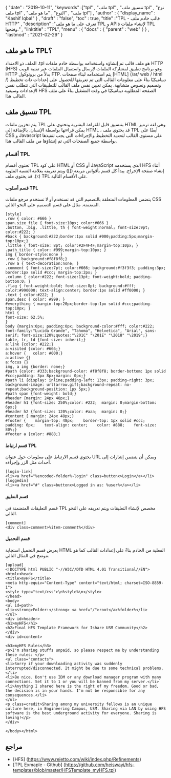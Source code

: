 {
  "date" : "2019-10-11",
  "keywords" :["tpl" , "ملف tpl" , "تنسيق ملف tpl" , "نوع ملف tpl" , "ملف" , "النوع" , "ما هو ملف tpl"] ,
  "author" : {
    "display_name" : "Kashif Iqbal"
} ,
  "draft" : "false",
  "toc" : true,
  "title" :"TPL - قالب خادم ملف HTTP" ,
  "description" :"تعرف على ما هو ملف TPL و APIs لإنشاء ملفات TPL وفتحها." ,
  "linktitle" : "TPL",
  "menu" : {
    "docs" : {
      "parent" : "web"
}
} ,
  "lastmod" : "2021-02-29"
}

## ما هو ملف TPL؟

الملف ذو الامتداد .tpl هو ملف قالب تم إنشاؤه واستخدامه بواسطة خادم ملفات HTTP (HFS) وهو برنامج تطبيق لمشاركة الملفات لإرسال واستقبال الملفات عبر تقنية الويب HTTP بدلاً من بروتوكول FTP. يتم استخدامه لبناء صفحات [HTML] (/ar/ web / html /) ديناميكيًا بناءً على معلومات القالب التي تم تعريفها للحصول على إعدادات ذات تخطيط وتصميم ونصوص متشابهة. يمكن تعيين نفس ملف القالب للتطبيقات التي تتطلب نفس الإعدادات وسيعيد HFS الصفحة المطلوبة ديناميكيًا في وقت التشغيل بناءً على ملف القالب هذا.


## تنسيق ملف TPL

يتم تخزين ملفات TPL بتنسيق قابل للقراءة البشرية وتحتوي على HTML وهي لغة ترميز يمكن قراءتها بواسطة الإنسان. بالإضافة إلى HTML ، قد يحتوي ملف TPL أيضًا على CSS و Javascript على مستوى القالب لتحديد التخطيط والإجراءات التي يجب تنفيذها بواسطة جميع الصفحات التي تم إنشاؤها من ملف القالب هذا.

### أقسام TPL

تحتوي أقسام TPL على كود HTML أو CSS أو JavaScript الذي يستخدمه HFS أثناء إنشاء صفحة الإخراج. يبدأ كل قسم بأقواس مربعة ([]) ويتم تعريفه بعلامة النسبة المئوية (٪). قد يحتوي ملف TPL على الأقسام التالية.

#### قسم أسلوب TPL

يتضمن المعلومات المتعلقة بالتصميم التي قد تستخدم أو لا تستخدم مرجع ملفات CSS المضمنة. مثال على قسم التصميم على النحو التالي.

```
[style]
.row { color: #666 }
span.size_file { font-size:10px; color:#666 }
.button, .big, .little, th { font-weight:normal; font-size:9pt; color:#222; }
#back { background:#222;border:1px solid #000;padding:5px;margin-top:10px;}
.little { font-size: 8pt; color:#2F4F4F;margin-top:10px; }
.path_title { color: #999;margin-top:10px; }
img { border-style:none }
.row { background:#f8f8f8;}
.row a { text-decoration:none; }
.comment { font-size:7pt; color:#666; background:#f3f3f3; padding:3px; border:1px solid #ccc; margin-top:2px; }
.column { color:#222; font-size:13pt; font-weight:bold; padding-bottom:0; }
.flag { font-weight:bold; font-size:8pt; background:#fff; color:#990000; text-align:center; border:1px solid #ff0000; }
.text { color:#222; }
span.desc { color: #999; }
#everything { margin-top:20px;border-top:1px solid #ccc;padding-top:10px; }
html {
font-size: 62.5%;
}
body {margin:0px; padding:0px; background-color:#fff; color:#222; font-family:"Lucida Grande", "Tahoma", "Helvetica", "Arial", sans-serif; font-size:120%;quotes:"\201C" "\201E" "\2018" "\2019";}
table, tr, td {font-size: inherit;}
a:link {color: #222;}
a:visited {color: #666;}
a:hover {	color: #000;}
a:active {}
a:focus {}
img, a img {border: none;}
#path {color: #333;background-color: #f8f8f8; border-bottom: 1px solid #ccc;padding: 3px 8px;margin: 0px;}
#path li {display: inline;padding-left: 13px; padding-right: 3px; background-image: url(arrow.gif);background-repeat: no-repeat;background-position: 1px 5px;}
#path span {font-weight: bold;}
#header {margin: 24px 48px;}
#header h1 {font-size: 250%;color: #222;  margin: 0;margin-bottom: 6px;}
#header h2 {font-size: 120%;color: #aaa;  margin: 0;}
#content { margin: 24px 48px;}
#footer {    margin-top: 48px;    border-top: 1px solid #ccc;    padding: 6px;    text-align: center;    color: #888;    font-size: 80%;}
#footer a {color: #888;}
```

#### قسم ارتباط TPL

يحتوي قسم الارتباط على معلومات حول عنوان URL ويمكن أن يتضمن إشارات إلى أحداث مثل الزر وإجراءه.

```
[login-link]
<li><a href="%encoded-folder%~login" class=buttonx>Login</a></li>
[loggedin]
<li><a href="#" class=buttonx>Logged in as: %user%</a></li>
```

#### قسم التعليق

قسم التعليقات المتضمنة في TPL مخصص لإنشاء التعليقات ويتم تعريفه على النحو التالي.
```
[comment]
<div class=comment>%item-comment%</div>
```

#### قسم التحميل

يعرض قسم التحميل استجابة HTML الفعلية من الخادم بناءً على إعدادات القالب كما هو موضح في المثال التالي.

```
[upload]
<!DOCTYPE html PUBLIC "-//W3C//DTD HTML 4.01 Transitional//EN">
<html><head>
<title>myHFS</title>
<meta http-equiv="Content-Type" content="text/html; charset=ISO-8859-1">
<style type="text/css">\n%style%\n</style>
</head>
<body>
<ul id=path>
<li><strong>Folder:</strong> <a href="/">root</a>%folder%</li>
</ul>
<div id=header>
<h1>myHFS</h1>
<h2>Final HFS Template Framework for Ishare USM Community</h2>
</div>
<div id=content>

<h3>myHFS Rules</h3>
<p>I'm sharing stuffs unpaid, so please respect me by understanding these rules: </p>
<ul class="contacts">
<li>Sorry if your downloading activity was suddenly interrupted/disconnected. It might be due to some technical problems.</li>
<li>Be nice. Don't use IDM or any download manager program with many connections. Set it to 1 or you will be banned from my server.</li>
<li>Anything I shared here is the right of my freedom. Good or bad, the decision is in your hands. I'm not be responsible for any consequences.</li>
</ul>
<p class=credit>Sharing among my university fellows is an unique culture here, in Engineering Campus, USM. Sharing via LAN by using HFS software is the best underground activity for everyone. Sharing is loving!</p>
</div>

</body></html>
```

## مراجع

* [HFS] (https://www.rejetto.com/wiki/index.php/Refinements)
* [TPL Exmaple - Github] (https://github.com/heiswayi/hfs-templates/blob/master/HFSTemplate_myHFS.tpl)

